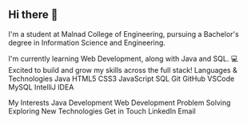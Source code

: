 ## Hi there 👋
I'm a student at Malnad College of Engineering, pursuing a Bachelor's degree in Information Science and Engineering.

I'm currently learning Web Development, along with Java and SQL.
💻 Excited to build and grow my skills across the full stack!
Languages & Technologies
Java HTML5 CSS3 JavaScript SQL Git GitHub VSCode MySQL IntelliJ IDEA

My Interests
Java Development
Web Development
Problem Solving
Exploring New Technologies
Get in Touch
LinkedIn
Email

<!--
**Srushti-joshi/Srushti-joshi** is a ✨ _special_ ✨ repository because its `README.md` (this file) appears on your GitHub profile.

-->
